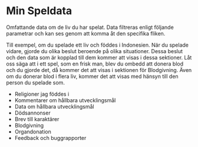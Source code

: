 # Min Speldata

Omfattande data om de liv du har spelat. Data filtreras enligt följande parametrar och kan ses genom att komma åt den specifika fliken.

Till exempel, om du spelade ett liv och föddes i Indonesien. När du spelade vidare, gjorde du olika beslut beroende på olika situationer. Dessa beslut och den data som är kopplad till dem kommer att visas i dessa sektioner. Låt oss säga att i ett spel, som en frisk man, blev du ombedd att donera blod och du gjorde det, då kommer det att visas i sektionen för Blodgivning. Även om du donerar blod i flera liv, kommer det att visas med hänsyn till den person du spelade som.

* Religioner jag föddes i
* Kommentarer om hållbara utvecklingsmål
* Data om hållbara utvecklingsmål
* Dödsannonser
* Brev till karaktärer
* Blodgivning
* Organdonation
* Feedback och buggrapporter
